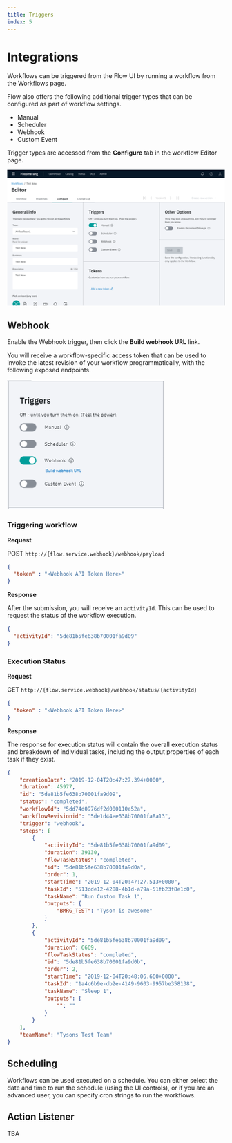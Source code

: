 ```yaml
---
title: Triggers
index: 5
---
```


# Integrations

Workflows can be triggered from the Flow UI by running a workflow from the Workflows page.

Flow also offers the following additional trigger types that can be configured as part of workflow settings. 

* Manual
* Scheduler
* Webhook
* Custom Event

Trigger types are accessed from the **Configure** tab in the workflow Editor page.

![Configure tab](./assets/img/workflow-editor-configure.png)

## Webhook

Enable the Webhook trigger, then click the **Build webhook URL** link.

You will receive a workflow-specific access token that can be used to invoke the latest revision of your workflow programmatically, with the following exposed endpoints.

![Webhook Triggers](./assets/img/webhook-trigger.png)

### Triggering workflow

**Request** 

POST `http://{flow.service.webhook}/webhook/payload`

```json
{
  "token" : "<Webhook API Token Here>"
}
```

**Response**

After the submission, you will receive an `activityId`. This can be used to request the status of the workflow execution.

```json
{
  "activityId": "5de81b5fe638b70001fa9d09"
}
```

### Execution Status

**Request**

GET `http://{flow.service.webhook}/webhook/status/{activityId}`

```json
{
  "token" : "<Webhook API Token Here>"
}
```

**Response**

The response for execution status will contain the overall execution status and breakdown of individual tasks, including the output properties of each task if they exist.

```json
{
    "creationDate": "2019-12-04T20:47:27.394+0000",
    "duration": 45977,
    "id": "5de81b5fe638b70001fa9d09",
    "status": "completed",
    "workflowId": "5dd74d0976df2d000110e52a",
    "workflowRevisionid": "5de1d44ee638b70001fa8a13",
    "trigger": "webhook",
    "steps": [
        {
            "activityId": "5de81b5fe638b70001fa9d09",
            "duration": 39130,
            "flowTaskStatus": "completed",
            "id": "5de81b5fe638b70001fa9d0a",
            "order": 1,
            "startTime": "2019-12-04T20:47:27.513+0000",
            "taskId": "513cde12-4288-4b1d-a79a-51fb23f8e1c0",
            "taskName": "Run Custom Task 1",
            "outputs": {
                "BMRG_TEST": "Tyson is awesome"
            }
        },
        {
            "activityId": "5de81b5fe638b70001fa9d09",
            "duration": 6669,
            "flowTaskStatus": "completed",
            "id": "5de81b5fe638b70001fa9d0b",
            "order": 2,
            "startTime": "2019-12-04T20:48:06.660+0000",
            "taskId": "1a4c6b9e-db2e-4149-9603-9957be358138",
            "taskName": "Sleep 1",
            "outputs": {
                "": ""
            }
        }
    ],
    "teamName": "Tysons Test Team"
}
```

## Scheduling  

Workflows can be used executed on a schedule. You can either select the date and time to run the schedule (using the UI controls), or if you are an advanced user, you can specify cron strings to run the workflows.

## Action Listener

TBA
